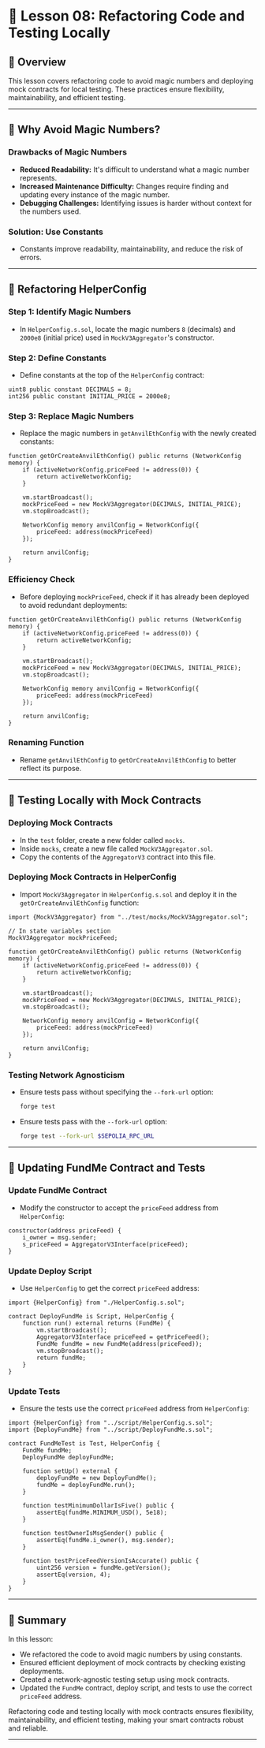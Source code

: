 # 📝 Lesson 08: Refactoring Code and Testing Locally

## 📖 Overview
This lesson covers refactoring code to avoid magic numbers and deploying mock contracts for local testing. These practices ensure flexibility, maintainability, and efficient testing.

---

## 📂 Why Avoid Magic Numbers?

### **Drawbacks of Magic Numbers**
- **Reduced Readability:** It's difficult to understand what a magic number represents.
- **Increased Maintenance Difficulty:** Changes require finding and updating every instance of the magic number.
- **Debugging Challenges:** Identifying issues is harder without context for the numbers used.

### **Solution: Use Constants**
- Constants improve readability, maintainability, and reduce the risk of errors.

---

## 📂 Refactoring HelperConfig

### **Step 1: Identify Magic Numbers**
- In `HelperConfig.s.sol`, locate the magic numbers `8` (decimals) and `2000e8` (initial price) used in `MockV3Aggregator`'s constructor.

### **Step 2: Define Constants**
- Define constants at the top of the `HelperConfig` contract:
```solidity
uint8 public constant DECIMALS = 8;
int256 public constant INITIAL_PRICE = 2000e8;
```

### **Step 3: Replace Magic Numbers**
- Replace the magic numbers in `getAnvilEthConfig` with the newly created constants:
```solidity
function getOrCreateAnvilEthConfig() public returns (NetworkConfig memory) {
    if (activeNetworkConfig.priceFeed != address(0)) {
        return activeNetworkConfig;
    }
    
    vm.startBroadcast();
    mockPriceFeed = new MockV3Aggregator(DECIMALS, INITIAL_PRICE);
    vm.stopBroadcast();

    NetworkConfig memory anvilConfig = NetworkConfig({
        priceFeed: address(mockPriceFeed)
    });

    return anvilConfig;
}
```

### **Efficiency Check**
- Before deploying `mockPriceFeed`, check if it has already been deployed to avoid redundant deployments:
```solidity
function getOrCreateAnvilEthConfig() public returns (NetworkConfig memory) {
    if (activeNetworkConfig.priceFeed != address(0)) {
        return activeNetworkConfig;
    }
    
    vm.startBroadcast();
    mockPriceFeed = new MockV3Aggregator(DECIMALS, INITIAL_PRICE);
    vm.stopBroadcast();

    NetworkConfig memory anvilConfig = NetworkConfig({
        priceFeed: address(mockPriceFeed)
    });

    return anvilConfig;
}
```

### **Renaming Function**
- Rename `getAnvilEthConfig` to `getOrCreateAnvilEthConfig` to better reflect its purpose.

---

## 📂 Testing Locally with Mock Contracts

### **Deploying Mock Contracts**
- In the `test` folder, create a new folder called `mocks`.
- Inside `mocks`, create a new file called `MockV3Aggregator.sol`.
- Copy the contents of the `AggregatorV3` contract into this file.

### **Deploying Mock Contracts in HelperConfig**
- Import `MockV3Aggregator` in `HelperConfig.s.sol` and deploy it in the `getOrCreateAnvilEthConfig` function:
```solidity
import {MockV3Aggregator} from "../test/mocks/MockV3Aggregator.sol";

// In state variables section
MockV3Aggregator mockPriceFeed;

function getOrCreateAnvilEthConfig() public returns (NetworkConfig memory) {
    if (activeNetworkConfig.priceFeed != address(0)) {
        return activeNetworkConfig;
    }
    
    vm.startBroadcast();
    mockPriceFeed = new MockV3Aggregator(DECIMALS, INITIAL_PRICE);
    vm.stopBroadcast();

    NetworkConfig memory anvilConfig = NetworkConfig({
        priceFeed: address(mockPriceFeed)
    });

    return anvilConfig;
}
```

### **Testing Network Agnosticism**
- Ensure tests pass without specifying the `--fork-url` option:
  ```bash
  forge test
  ```
- Ensure tests pass with the `--fork-url` option:
  ```bash
  forge test --fork-url $SEPOLIA_RPC_URL
  ```

---

## 📂 Updating FundMe Contract and Tests

### **Update FundMe Contract**
- Modify the constructor to accept the `priceFeed` address from `HelperConfig`:
```solidity
constructor(address priceFeed) {
    i_owner = msg.sender;
    s_priceFeed = AggregatorV3Interface(priceFeed);
}
```

### **Update Deploy Script**
- Use `HelperConfig` to get the correct `priceFeed` address:
```solidity
import {HelperConfig} from "./HelperConfig.s.sol";

contract DeployFundMe is Script, HelperConfig {
    function run() external returns (FundMe) {
        vm.startBroadcast();
        AggregatorV3Interface priceFeed = getPriceFeed();
        FundMe fundMe = new FundMe(address(priceFeed));
        vm.stopBroadcast();
        return fundMe;
    }
}
```

### **Update Tests**
- Ensure the tests use the correct `priceFeed` address from `HelperConfig`:
```solidity
import {HelperConfig} from "../script/HelperConfig.s.sol";
import {DeployFundMe} from "../script/DeployFundMe.s.sol";

contract FundMeTest is Test, HelperConfig {
    FundMe fundMe;
    DeployFundMe deployFundMe;

    function setUp() external {
        deployFundMe = new DeployFundMe();
        fundMe = deployFundMe.run();
    }

    function testMinimumDollarIsFive() public {
        assertEq(fundMe.MINIMUM_USD(), 5e18);
    }

    function testOwnerIsMsgSender() public {
        assertEq(fundMe.i_owner(), msg.sender);
    }

    function testPriceFeedVersionIsAccurate() public {
        uint256 version = fundMe.getVersion();
        assertEq(version, 4);
    }
}
```

---

## 🧪 Summary

In this lesson:
- We refactored the code to avoid magic numbers by using constants.
- Ensured efficient deployment of mock contracts by checking existing deployments.
- Created a network-agnostic testing setup using mock contracts.
- Updated the `FundMe` contract, deploy script, and tests to use the correct `priceFeed` address.

Refactoring code and testing locally with mock contracts ensures flexibility, maintainability, and efficient testing, making your smart contracts robust and reliable.

---
